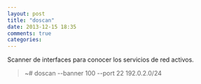 ```yaml
---
layout: post
title: "doscan"
date: 2013-12-15 18:35
comments: true
categories: 
---
```

Scanner de interfaces para conocer los servicios de red activos.

>~# doscan --banner 100 --port 22 192.0.2.0/24


